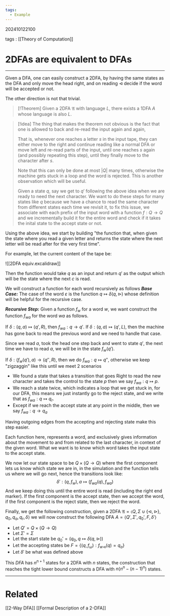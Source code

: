 ```yaml
---
tags:
  - Example
---
```


202410122100

tags : [[Theory of Computation]]

#  2DFAs are equivalent to DFAs
---
Given a DFA, one can easily construct a 2DFA, by having the same states as the DFA and only move the head right, and on reading $\triangleleft$ decide if the word will be accepted or not.

The other direction is not that trivial.

>[!Theorem]
>Given a 2DFA $\mathfrak A$ with language $L$, there exists a 1DFA $A$ whose language is also $L$.

>[!idea]
>The thing that makes the theorem not obvious is the fact that one is allowed to back and re-read the input again and again, 
>
>That is, whenever one reaches a letter $s$ in the input tape, they can either move to the right and continue reading like a normal DFA or move left and re-read parts of the input, until one reaches $s$ again (and possibly repeating this step), until they finally move to the character after $s$. 
>
>Note that this can only be done at most $|Q|$ many times, otherwise the machine gets stuck in a loop and the word is rejected. This is another observation which will be useful.
>
>Given a state $q$, say we get to $q'$ following the above idea when we are ready to need the next character. We want to do these steps for many states like $q$ because we have a chance to read the same character from different states each time we revisit it, to fix this issue, we associate with each prefix of the input word with a function $f:Q \to Q$ and we incrementally build it for the entire word and check if it takes the inital state to the accept state or not.

Using the above idea, we start by building "the function that, when given the state where you read a given letter and returns the state where the next letter will be read after for the very first time".

For example,  let the current content of the tape be:

![[2DFA equiv.excalidraw]]

Then the function would take $q$ as an input and return $q'$ as the output which will be the state where the next $c$ is read.

We will construct a function for each word recursively as follows
***Base Case:***
The case of the word $\varepsilon$ is the function $q \mapsto \delta(q, \triangleright)$ whose definition will be helpful for the recursive case.

***Recursive Step:***
Given a function $f_{w}$ for a word $w$, we want construct the function $f_{wa}$ for the word $wa$ as follows.

If $\delta : (q, a)\mapsto (q', R)$, then $f_{wa}: q\to q'$.
If $\delta : (q, a) \mapsto (q', L)$, then the machine has gone back to read the previous word and we need to handle that case.

Since we read $a$, took the head one step back and went to state $q'$, the next time we have to read $a$, we will be in the state $f_{w}(q')$.

If $\delta: (f_{w}(q'),a) \to (q'', R)$, then we do $f_{wa}: q \mapsto q''$, otherwise we keep "zigzaggin" like this until we meet 2 scenarios
- We found a state that takes a transition that goes Right to read the new character and takes the control to the state $p$ then we say $f_{wa}: q \mapsto p$.
- We reach a state twice, which indicates a loop that we get stuck in, for our DFA, this means we just instantly go to the reject state, and we write that as $f_{wa}: q \mapsto q_{r}$.
- Except if we reach the accept state at any point in the middle, then we say $f_{wa} : q \to q_{a}$

Having outgoing edges from the accepting and rejecting state make this step easier.

Each function here, represents a word, and exclusively gives information about the movement to and from related to the last character, in context of the given word. What we want is to know which word takes the input state to the accept state.

We now let our state space to be $Q \times (Q \to Q)$ where the first component lets us know which state we are in, in the simulation and the function tells us where we will go next, hence the transitions look like:
$$
\delta': (q, f_{w}),a \mapsto (f_{wa}(q), f_{wa})
$$
And we keep doing this until the entire word is read (including the right end marker). If the first component is the accept state, then we accept the word, if the first component is the reject state, then we reject the word.

Finally, we get the following construction, given a 2DFA $\mathfrak A = \langle Q,\Sigma \cup \{ \triangleleft, \triangleright \} ,q_{0}, q_{a},q_{r}, \delta \rangle$ we will now construct the following DFA $A = \langle Q', \Sigma', q_{0}', F, \delta'\rangle$
- Let $Q' = Q \times (Q \to Q)$
- Let $\Sigma' = \Sigma$
- Let the start state be $q_{0}'=(q_{0},  q \mapsto \delta(q, \triangleright))$
- Let the accepting states be $F=\{ (q, f_{\omega}): f_{w\triangleleft}(q)=q_{a}\}$
- Let $\delta'$ be what was defined above

This $DFA$ has $n^{n+1}$ states for a 2DFA with $n$ states, the construction that reaches the tight lower bound constructs a DFA with $n(n^n-(n-1)^n)$ states.

---
# Related
[[2-Way DFA]]
[[Formal Description of a 2-DFA]]